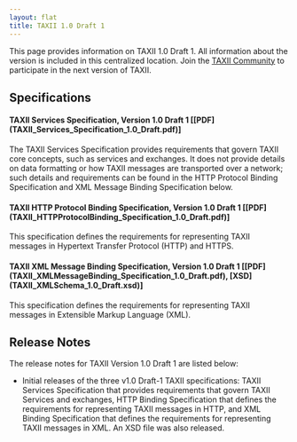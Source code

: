 ```yaml
---
layout: flat
title: TAXII 1.0 Draft 1
---
```


This page provides information on TAXII 1.0 Draft 1. All information about the version is included 
in this centralized location. Join the [TAXII Community](https://www.oasis-open.org/committees/tc_home.php?wg_abbrev=cti) to participate in the next version of TAXII.

## Specifications

#### TAXII Services Specification, Version 1.0 Draft 1 [[PDF] (TAXII_Services_Specification_1.0_Draft.pdf)]
The TAXII Services Specification provides requirements that govern TAXII core concepts, such as services and exchanges. 
It does not provide details on data formatting or how TAXII messages are transported over a network; such details and 
requirements can be found in the HTTP Protocol Binding Specification and XML Message Binding Specification below.

#### TAXII HTTP Protocol Binding Specification, Version 1.0 Draft 1 [[PDF] (TAXII_HTTPProtocolBinding_Specification_1.0_Draft.pdf)]
This specification defines the requirements for representing TAXII messages in Hypertext Transfer Protocol (HTTP) and HTTPS.

#### TAXII XML Message Binding Specification, Version 1.0 Draft 1 [[PDF] (TAXII_XMLMessageBinding_Specification_1.0_Draft.pdf), [XSD] (TAXII_XMLSchema_1.0_Draft.xsd)]
This specification defines the requirements for representing TAXII messages in Extensible Markup Language (XML).

## Release Notes
The release notes for TAXII Version 1.0 Draft 1 are listed below:

* Initial releases of the three v1.0 Draft-1 TAXII specifications: TAXII Services Specification that provides requirements that govern TAXII Services and exchanges, HTTP Binding Specification that defines the requirements for representing TAXII messages in HTTP, and XML Binding Specification that defines the requirements for representing TAXII messages in XML. An XSD file was also released.
